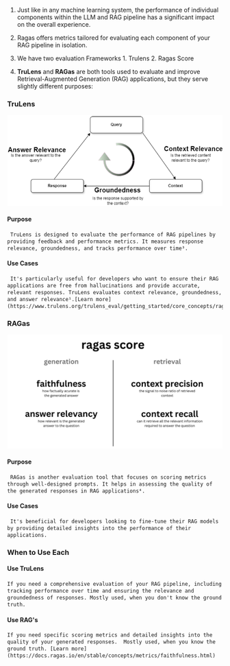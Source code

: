 1. Just like in any machine learning system, the performance of individual
   components within the LLM and RAG pipeline has a significant impact on the
   overall experience.

2. Ragas offers metrics tailored for evaluating each component of your RAG
   pipeline in isolation.

3. We have two evaluation Frameworks 1. Trulens 2. Ragas Score

4. **TruLens** and **RAGas** are both tools used to evaluate and improve
   Retrieval-Augmented Generation (RAG) applications, but they serve slightly
   different purposes:

### **TruLens**

![image.png](./img/TrLens.jpg)

#### **Purpose**

     TruLens is designed to evaluate the performance of RAG pipelines by providing feedback and performance metrics. It measures response relevance, groundedness, and tracks performance over time³.

#### **Use Cases**

     It's particularly useful for developers who want to ensure their RAG applications are free from hallucinations and provide accurate, relevant responses. TruLens evaluates context relevance, groundedness, and answer relevance¹.[Learn more](https://www.trulens.org/trulens_eval/getting_started/core_concepts/rag_triad/)

### **RAGas**

![image.png](./img/RAGas.png)

#### **Purpose**

     RAGas is another evaluation tool that focuses on scoring metrics through well-designed prompts. It helps in assessing the quality of the generated responses in RAG applications⁴.

#### **Use Cases**

     It's beneficial for developers looking to fine-tune their RAG models by providing detailed insights into the performance of their applications.

### **When to Use Each**

#### **Use TruLens**

    If you need a comprehensive evaluation of your RAG pipeline, including tracking performance over time and ensuring the relevance and groundedness of responses. Mostly used, when you don't know the ground truth.

#### **Use RAG's**

    If you need specific scoring metrics and detailed insights into the quality of your generated responses.  Mostly used, when you know the ground truth. [Learn more](https://docs.ragas.io/en/stable/concepts/metrics/faithfulness.html)
